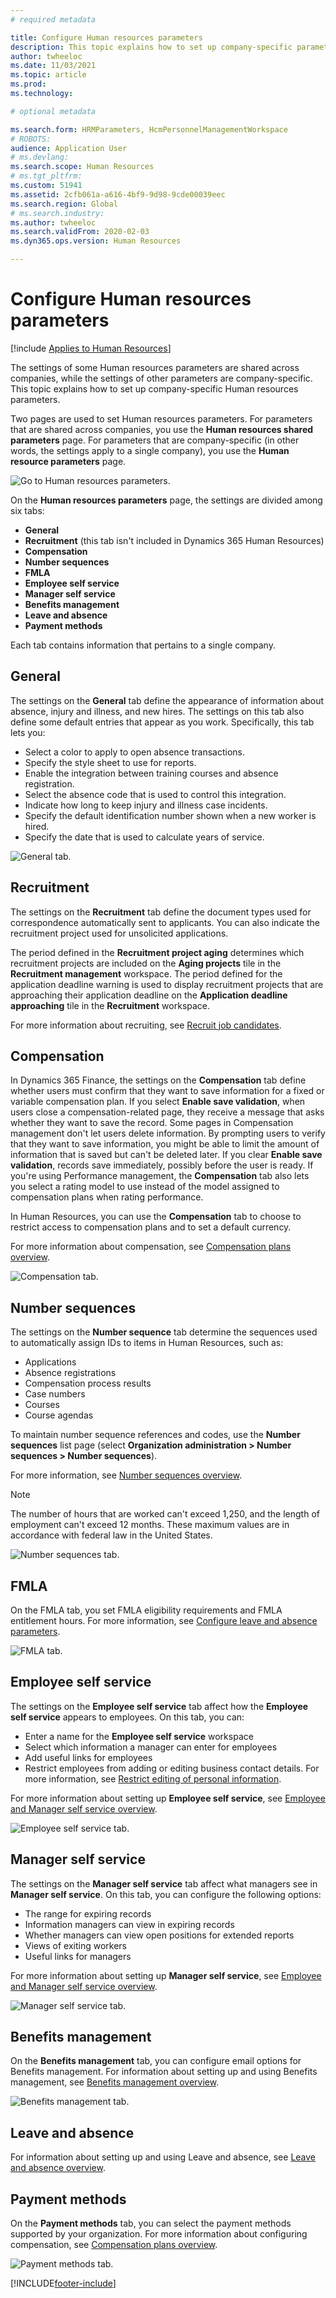 ```yaml
---
# required metadata

title: Configure Human resources parameters
description: This topic explains how to set up company-specific parameters in Dynamics 365 Human Resources.
author: twheeloc
ms.date: 11/03/2021
ms.topic: article
ms.prod: 
ms.technology: 

# optional metadata

ms.search.form: HRMParameters, HcmPersonnelManagementWorkspace
# ROBOTS: 
audience: Application User
# ms.devlang: 
ms.search.scope: Human Resources
# ms.tgt_pltfrm: 
ms.custom: 51941
ms.assetid: 2cfb061a-a616-4bf9-9d98-9cde00039eec
ms.search.region: Global
# ms.search.industry: 
ms.author: twheeloc
ms.search.validFrom: 2020-02-03
ms.dyn365.ops.version: Human Resources

---
```


# Configure Human resources parameters

[!include [Applies to Human Resources](../includes/applies-to-hr.md)]

The settings of some Human resources parameters are shared across companies, while the settings of other parameters are company-specific. This topic explains how to set up company-specific Human resources parameters.

Two pages are used to set Human resources parameters. For parameters that are shared across companies, you use the **Human resources shared parameters** page. For parameters that are company-specific (in other words, the settings apply to a single company), you use the **Human resource parameters** page.

![Go to Human resources parameters.](./media/hr-employee-self-service-human-resources-parameters.png)

On the **Human resources parameters** page, the settings are divided among six tabs:

- **General**
- **Recruitment** (this tab isn't included in Dynamics 365 Human Resources)
- **Compensation**
- **Number sequences**
- **FMLA**
- **Employee self service**
- **Manager self service**
- **Benefits management**
- **Leave and absence**
- **Payment methods**

Each tab contains information that pertains to a single company.

## General

The settings on the **General** tab define the appearance of information about absence, injury and illness, and new hires. The settings on this tab also define some default entries that appear as you work. Specifically, this tab lets you:

- Select a color to apply to open absence transactions.
- Specify the style sheet to use for reports.
- Enable the integration between training courses and absence registration.
- Select the absence code that is used to control this integration.
- Indicate how long to keep injury and illness case incidents.
- Specify the default identification number shown when a new worker is hired.
- Specify the date that is used to calculate years of service. 

![General tab.](./media/hr-setup-parameters-general.png)

## Recruitment

The settings on the **Recruitment** tab define the document types used for correspondence automatically sent to applicants. You can also indicate the recruitment project used for unsolicited applications.

The period defined in the **Recruitment project aging** determines which recruitment projects are included on the **Aging projects** tile in the **Recruitment management** workspace. The period defined for the application deadline warning is used to display recruitment projects that are approaching their application deadline on the **Application deadline approaching** tile in the **Recruitment** workspace.

For more information about recruiting, see [Recruit job candidates](hr-personnel-recruit.md).

## Compensation

In Dynamics 365 Finance, the settings on the **Compensation** tab define whether users must confirm that they want to save information for a fixed or variable compensation plan. If you select **Enable save validation**, when users close a compensation-related page, they receive a message that asks whether they want to save the record. Some pages in Compensation management don't let users delete information. By prompting users to verify that they want to save information, you might be able to limit the amount of information that is saved but can't be deleted later. If you clear **Enable save validation**, records save immediately, possibly before the user is ready. If you're using Performance management, the **Compensation** tab also lets you select a rating model to use instead of the model assigned to compensation plans when rating performance.

In Human Resources, you can use the **Compensation** tab to choose to restrict access to compensation plans and to set a default currency.

For more information about compensation, see [Compensation plans overview](hr-compensation-overview.md).

![Compensation tab.](./media/hr-setup-parameters-compensation.png)

## Number sequences

The settings on the **Number sequence** tab determine the sequences used to automatically assign IDs to items in Human Resources, such as:

- Applications
- Absence registrations
- Compensation process results
- Case numbers
- Courses
- Course agendas

To maintain number sequence references and codes, use the **Number sequences** list page (select **Organization administration > Number sequences > Number sequences**).

For more information, see [Number sequences overview](../fin-ops-core/fin-ops/organization-administration/number-sequence-overview.md?toc=%2fdynamics365%2fhuman-resources%2ftoc.json).

> [!NOTE]
> The number of hours that are worked can't exceed 1,250, and the length of employment can't exceed 12 months. These maximum values are in accordance with federal law in the United States.

![Number sequences tab.](./media/hr-setup-parameters-number-sequences.png)

## FMLA

On the FMLA tab, you set FMLA eligibility requirements and FMLA entitlement hours. For more information, see [Configure leave and absence parameters](hr-leave-and-absence-parameters.md).

![FMLA tab.](./media/hr-setup-parameters-fmla.png)

## Employee self service

The settings on the **Employee self service** tab affect how the **Employee self service** appears to employees. On this tab, you can:

- Enter a name for the **Employee self service** workspace
- Select which information a manager can enter for employees
- Add useful links for employees
- Restrict employees from adding or editing business contact details. For more information, see [Restrict editing of personal information](hr-employee-self-service-restrict-editing.md).

For more information about setting up **Employee self service**, see [Employee and Manager self service overview](hr-employee-manager-self-service-overview.md).

![Employee self service tab.](./media/hr-setup-parameters-employee-self-service.png)

## Manager self service

The settings on the **Manager self service** tab affect what managers see in **Manager self service**. On this tab, you can configure the following options:

- The range for expiring records
- Information managers can view in expiring records
- Whether managers can view open positions for extended reports
- Views of exiting workers
- Useful links for managers

For more information about setting up **Manager self service**, see [Employee and Manager self service overview](hr-employee-manager-self-service-overview.md).

![Manager self service tab.](./media/hr-setup-parameters-manager-self-service.png)

## Benefits management

On the **Benefits management** tab, you can configure email options for Benefits management. For information about setting up and using Benefits management, see [Benefits management overview](hr-benefits-management-overview.md).

![Benefits management tab.](./media/hr-setup-parameters-benefits-management.png)

## Leave and absence

For information about setting up and using Leave and absence, see [Leave and absence overview](hr-leave-and-absence-overview.md).

## Payment methods

On the **Payment methods** tab, you can select the payment methods supported by your organization. For more information about configuring compensation, see [Compensation plans overview](hr-compensation-overview.md).

![Payment methods tab.](./media/hr-setup-parameters-payment-methods.png)


[!INCLUDE[footer-include](../includes/footer-banner.md)]
